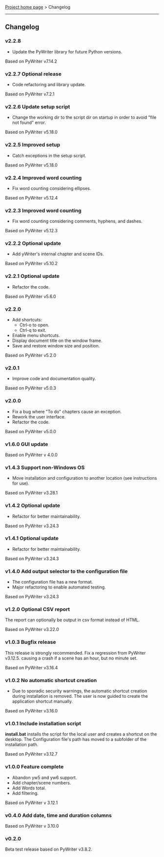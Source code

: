 [Project home page](index) > Changelog

------------------------------------------------------------------------

## Changelog

### v2.2.8

- Update the PyWriter library for future Python versions.

Based on PyWriter v7.14.2

### v2.2.7 Optional release

- Code refactoring and library update.

Based on PyWriter v7.2.1

### v2.2.6 Update setup script

- Change the working dir to the script dir on startup in order to avoid "file not found" error.

Based on PyWriter v5.18.0

### v2.2.5 Improved setup

- Catch exceptions in the setup script.

Based on PyWriter v5.18.0

### v2.2.4 Improved word counting

- Fix word counting considering ellipses.

Based on PyWriter v5.12.4

### v2.2.3 Improved word counting

- Fix word counting considering comments, hyphens, and dashes.

Based on PyWriter v5.12.3

### v2.2.2 Optional update

- Add yWriter's internal chapter and scene IDs.

Based on PyWriter v5.10.2

### v2.2.1 Optional update

- Refactor the code.

Based on PyWriter v5.6.0

### v2.2.0

- Add shortcuts:
    - Ctrl-o to open.
    - Ctrl-q to exit.
- Enable menu shortcuts.
- Display document title on the window frame.
- Save and restore window size and position.

Based on PyWriter v5.2.0

### v2.0.1

- Improve code and documentation quality.

Based on PyWriter v5.0.3

### v2.0.0

- Fix a bug where "To do" chapters cause an exception.
- Rework the user interface. 
- Refactor the code.

Based on PyWriter v5.0.0

### v1.6.0 GUI update

Based on PyWriter v 4.0.0

### v1.4.3 Support non-Windows OS

- Move installation and configuration to another location (see instructions for use).

Based on PyWriter v3.28.1

### v1.4.2 Optional update

- Refactor for better maintainability.

Based on PyWriter v3.24.3

### v1.4.1 Optional update

- Refactor for better maintainability.

Based on PyWriter v3.24.3

### v1.4.0 Add output selector to the configuration file

- The configuration file has a new format.
- Major refactoring to enable automated testing.

Based on PyWriter v3.24.3

### v1.2.0 Optional CSV report

The report can optionally be output in csv format instead of HTML.

Based on PyWriter v3.22.0

### v1.0.3 Bugfix release

This release is strongly recommended.
Fix a regression from PyWriter v3.12.5. causing a crash if a scene has an 
hour, but no minute set.

Based on PyWriter v3.16.4

### v1.0.2 No automatic shortcut creation

- Due to sporadic security warnings, the automatic shortcut creation during installation is removed. The user is now guided to create the application shortcut manually.  

Based on PyWriter v3.16.0

### v1.0.1 Include installation script

**install.bat** installs the script for the local user and creates a 
shortcut on the desktop.
The Configuration file's path has moved to a subfolder of the installation path.

Based on PyWriter v3.12.7

### v1.0.0 Feature complete

- Abandon yw5 and yw6 support.
- Add chapter/scene numbers.
- Add Words total.
- Add filtering.

Based on PyWriter v 3.12.1

### v0.4.0 Add date, time and duration columns

Based on PyWriter v 3.10.0

### v0.2.0

Beta test release based on PyWriter v3.8.2.
